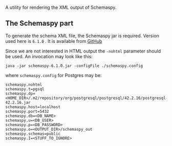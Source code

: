 A utility for rendering the XML output of Schemaspy.  

## The Schemaspy part

To generate the schema XML file, the Schemaspy jar is required. Version used here is `6.1.0` . It is available from
[GitHub](https://github.com/schemaspy/schemaspy/releases/download/v6.1.0/schemaspy-6.1.0.jar) 

Since we are not interested in HTML output the `-nohtml` parameter should be used. An invocation may look like this:

`java -jar schemaspy-6.1.0.jar -configFile ./schemaspy.config`

where `schemaspy.config` for Postgres may be:

```properties
schemaspy.nohtml
schemaspy.t=pgsql
schemaspy.dp=<HOME_DIR>/.m2/repository/org/postgresql/postgresql/42.2.16/postgresql-42.2.16.jar
schemaspy.host=localhost
schemaspy.port=5432
schemaspy.db=<DB_NAME>
schemaspy.u=<DB_USER>
schemaspy.p=<DB_PASSWORD>
schemaspy.o=<OUTPUT_DIR>/schemaspy_out
schemaspy.schemas=public
schemaspy.I=<STUFF_TO_IGNORE>
```
